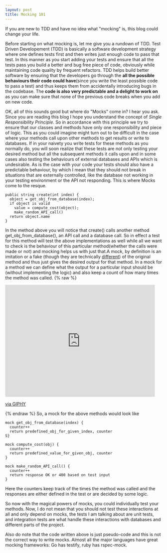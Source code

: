 ```yaml
---
layout: post
title: Mocking 101 
---
```

<div class='message'>
If you are new to TDD and have no idea what "mocking" is, this blog could change your life.
</div>

Before starting on what mocking is, let me give you a rundown of TDD.
Test Driven Developement (TDD) is basically a software development
strategy where one defines tests first and then writes just enough code
to pass that test. In this manner as you start adding your tests and
ensure that all the tests pass you build a better and bug free piece of
code, obviously while maintaining code quality by frequent refactors.
TDD helps build better software by ensuring that the developers go
through the **all the possible behaviours their code could have**(since you
write the least possible code to pass a test) and thus keeps them from
accidentally introducing bugs in the codebase. The **code is also very
predictable and a delight to work on** as you can make sure that none of
the previous code breaks when you add on new code.


OK, all of this sounds good but where do "Mocks" come in? I hear you
ask. Since you are reading this blog I hope you understand the concept
of *Single Responsibility Principle*. So in accordance with this
principle we try to ensure that our classes and methods have only one
responsibility and piece of logic. This as you could imagine might turn
out to be difficult in the case where your methods call upon other
methods to get results or write to databases. If in your naivety you
write tests for these methods as you normally do, you will soon realize
that these tests are not only testing your desired method but all the
subsequent methods it calls upon and in some cases also testing the
behaviours of external databases and APIs which is undesirable. As is
the case with your code your tests should also have a predictable
behaviour, by which I mean that they should not break in situations
that are externally controlled, like the database not working in your
testing environment or the API not responding. This is where Mocks come
to the resque.

```
public string create(int index) {
  object = get_obj_from_database(index);
  if object is valid
    value = compute_cost(object);
    make_random_API_call()
  return object.name
}
```
In the method above you will notice that create() calls another method
get_obj_from_database(), an API call and a database call. So in effect a
test for this method will test the above implementations as well while
all we want to check is the behaviour of this particular method(whether
the calls were made or not) and mocking helps us with just that.A mock,
by definition is an imitation or a fake (though they are technically [different](https://martinfowler.com/articles/mocksArentStubs.html)) of the original method and thus just gives the desired output for that method. In a mock for a method we can define what the output for a particular input
should be (without implementing the logic) and also keep a count of how
many times the method was called.
{% raw %}
<iframe src="https://giphy.com/embed/eXOVOJLkK6G7S" width="480" height="360" frameBorder="0" class="giphy-embed" allowFullScreen></iframe><p><a href="https://giphy.com/gifs/eXOVOJLkK6G7S">via GIPHY</a></p>
{% endraw %}
So, a mock for the above methods would look like

```
mock get_obj_from_database(index) {
  counter++
  return predefined_obj_for_given_index, counter
S}

mock compute_cost(obj) {
  counter++
  return predefined_value_for_given_obj, counter
}

mock make_random_API_call() {
  counter++
  return response OK or 400 based on test input
}
```
Here the counters keep track of the times the method was called and the
responses are either defined in the test or are decided by some logic.

So now with the magical powers of mocks, you could individually test
your methods. Now, I do not mean that you should not test these
interactions at all and only depend on mocks, the tests I am
talking about are unit tests, and integration tests are what handle these
interactions with databases and different parts of the project.

Also do note that the code written above is just pseudo-code and this is
not the correct way to write mocks. Almost all the major languages have
great mocking frameworks: Go has testify, ruby has rspec-mock.

